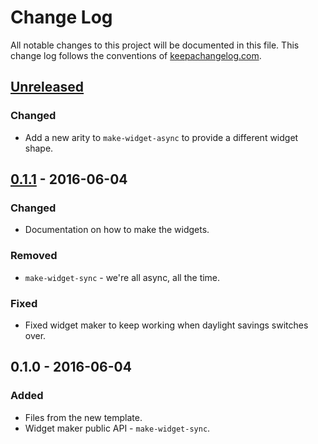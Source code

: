 # Change Log
All notable changes to this project will be documented in this file. This change log follows the conventions of [keepachangelog.com](http://keepachangelog.com/).

## [Unreleased]
### Changed
- Add a new arity to `make-widget-async` to provide a different widget shape.

## [0.1.1] - 2016-06-04
### Changed
- Documentation on how to make the widgets.

### Removed
- `make-widget-sync` - we're all async, all the time.

### Fixed
- Fixed widget maker to keep working when daylight savings switches over.

## 0.1.0 - 2016-06-04
### Added
- Files from the new template.
- Widget maker public API - `make-widget-sync`.

[Unreleased]: https://github.com/your-name/dsl-stats/compare/0.1.1...HEAD
[0.1.1]: https://github.com/your-name/dsl-stats/compare/0.1.0...0.1.1
